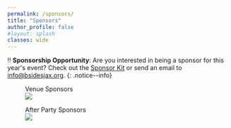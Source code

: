 ```yaml
---
permalink: /sponsors/
title: "Sponsors"
author_profile: false
#layout: splash
classes: wide
---
```


:bangbang: **Sponsorship Opportunity**:
Are you interested in being a sponsor for this year's event? Check out the [Sponsor Kit](/assets/files/2025_BSidesJax_SponsorKit.v4.pdf) or send an email to [info@bsidesjax.org](mailto:info@bsidesjax.org).
{: .notice--info}

<!--//START/ TODO: Update Platinum Sponsor
<figure class="half">
  <figcaption>Platinum Sponsors</figcaption>
  <a href="https://www.trace3.com/" target="_blank">
  <img src="/assets/images/sponsors/sponsor-t3-logo.png"></a>
</figure>
//-->
<!--//START/ TODO: Update Gold Sponsor
<figure class="third">
<figcaption>Gold Sponsors</figcaption>
  <a href="https://whiteknightlabs.com/" target="_blank">
  <img src="/assets/images/sponsors/White_Knight_Labs_FF_small.png"></a>
</figure>
//-->

<figure class="third">
  <figcaption>Venue Sponsors</figcaption>
  <a href="https://unfcyber.org/" target="_blank">
    <img src="/assets/images/sponsors/OSECLongColor.png"></a>
</figure>

<!--//START/ TODO: Update CTF Sponsor
<figure class="third">
  <figcaption>Capture The Flag</figcaption>
  <a href="https://www.availity.com/" target="_blank">
  <img src="/assets/images/sponsors/sponsor-av-logo.png"></a>
</figure>
//-->

<!--//START/ TODO: Update Lock Pick Sponsor
<figure class="third">
  <figcaption>Lock Pick Village</figcaption>
  <a href="https://www.secureideas.com/" target="_blank">
  <img src="/assets/images/sponsors/sponsor-si-logo.svg"></a>
</figure>
//-->

<figure class="third">
<figcaption>After Party Sponsors</figcaption>
  <a href="https://whiteknightlabs.com/" target="_blank">
  <img src="/assets/images/sponsors/White_Knight_Labs_FF_small.png"></a>
</figure>

<!--//START/ TODO: Update Prizes Sponsor
<figure class="third">
  <figcaption>Prizes</figcaption>
  <a href="https://hak5.org/" target="_blank">
  <img src="/assets/images/sponsors/sponsor-h5-logo.jpg"></a>
</figure>
//-->
